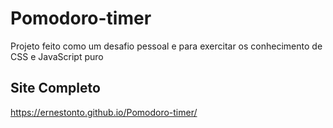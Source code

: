 # Pomodoro-timer

Projeto feito como um desafio pessoal e para exercitar os conhecimento de CSS e JavaScript puro

## Site Completo

https://ernestonto.github.io/Pomodoro-timer/
